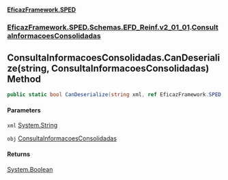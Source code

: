 #### [EficazFramework.SPED](EficazFrameworkSPED.md 'EficazFramework SPED')
### [EficazFramework.SPED.Schemas.EFD_Reinf.v2_01_01](EficazFramework.SPED.Schemas.EFD_Reinf.v2_01_01.md 'EficazFramework.SPED.Schemas.EFD_Reinf.v2_01_01').[ConsultaInformacoesConsolidadas](EficazFramework.SPED.Schemas.EFD_Reinf.v2_01_01/ConsultaInformacoesConsolidadas.md 'EficazFramework.SPED.Schemas.EFD_Reinf.v2_01_01.ConsultaInformacoesConsolidadas')

## ConsultaInformacoesConsolidadas.CanDeserialize(string, ConsultaInformacoesConsolidadas) Method

```csharp
public static bool CanDeserialize(string xml, ref EficazFramework.SPED.Schemas.EFD_Reinf.v2_01_01.ConsultaInformacoesConsolidadas obj);
```
#### Parameters

<a name='EficazFramework.SPED.Schemas.EFD_Reinf.v2_01_01.ConsultaInformacoesConsolidadas.CanDeserialize(string,EficazFramework.SPED.Schemas.EFD_Reinf.v2_01_01.ConsultaInformacoesConsolidadas).xml'></a>

`xml` [System.String](https://docs.microsoft.com/en-us/dotnet/api/System.String 'System.String')

<a name='EficazFramework.SPED.Schemas.EFD_Reinf.v2_01_01.ConsultaInformacoesConsolidadas.CanDeserialize(string,EficazFramework.SPED.Schemas.EFD_Reinf.v2_01_01.ConsultaInformacoesConsolidadas).obj'></a>

`obj` [ConsultaInformacoesConsolidadas](EficazFramework.SPED.Schemas.EFD_Reinf.v2_01_01/ConsultaInformacoesConsolidadas.md 'EficazFramework.SPED.Schemas.EFD_Reinf.v2_01_01.ConsultaInformacoesConsolidadas')

#### Returns
[System.Boolean](https://docs.microsoft.com/en-us/dotnet/api/System.Boolean 'System.Boolean')